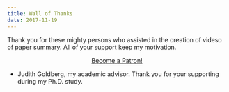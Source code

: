 ```yaml
---
title: Wall of Thanks
date: 2017-11-19
---
```


Thank you for these mighty persons who assisted in the creation of videso of paper summary. All of your support keep my motivation.

<center><a href="https://www.patreon.com/bePatron?u=8494285" data-patreon-widget-type="become-patron-button">Become a Patron!</a><script async src="https://c6.patreon.com/becomePatronButton.bundle.js"></script></center>

* Judith Goldberg, my academic advisor. Thank you for your supporting during my Ph.D. study.